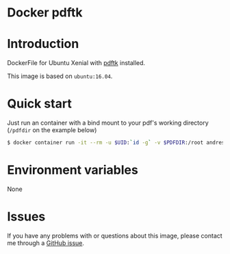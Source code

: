 Docker pdftk
============

# Introduction

DockerFile for Ubuntu Xenial with [pdftk](https://www.pdflabs.com/tools/pdftk-the-pdf-toolkit/) installed.

This image is based on `ubuntu:16.04`.

# Quick start

Just run an container with a bind mount to your pdf's working directory (`/pdfdir` on the example below)

```bash
$ docker container run -it --rm -u $UID:`id -g` -v $PDFDIR:/root andrespp/pdftk
```

# Environment variables

None

# Issues

If you have any problems with or questions about this image, please contact me
through a [GitHub issue](https://github.com/andrespp/docker-pdftk/issues).

